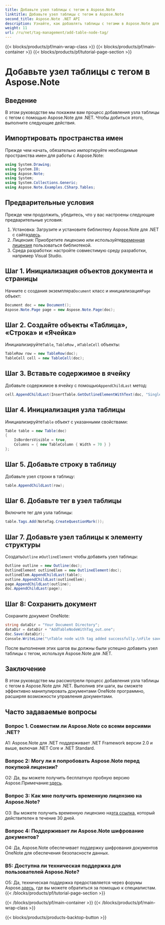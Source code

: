 ```yaml
---
title: Добавьте узел таблицы с тегом в Aspose.Note
linktitle: Добавьте узел таблицы с тегом в Aspose.Note
second_title: Aspose.Note .NET API
description: Узнайте, как добавлять таблицы с тегами в Aspose.Note для .NET. Совершенствуйте свои навыки работы с документами программно.
weight: 11
url: /ru/net/tag-management/add-table-node-tag/
---
```


{{< blocks/products/pf/main-wrap-class >}}
{{< blocks/products/pf/main-container >}}
{{< blocks/products/pf/tutorial-page-section >}}

# Добавьте узел таблицы с тегом в Aspose.Note

## Введение

В этом руководстве мы покажем вам процесс добавления узла таблицы с тегом с помощью Aspose.Note для .NET. Чтобы добиться этого, выполните следующие действия.

## Импортировать пространства имен

Прежде чем начать, обязательно импортируйте необходимые пространства имен для работы с Aspose.Note:

```csharp
using System.Drawing;
using System.IO;
using Aspose.Note;
using System;
using System.Collections.Generic;
using Aspose.Note.Examples.CSharp.Tables;
```

## Предварительные условия

Прежде чем продолжить, убедитесь, что у вас настроены следующие предварительные условия:

1.  Установка: Загрузите и установите библиотеку Aspose.Note для .NET с сайта[здесь](https://releases.aspose.com/note/net/).
2.  Лицензия: Приобретите лицензию или используйте[временная лицензия](https://purchase.aspose.com/temporary-license/) пользоваться библиотекой.
3. Среда разработки: настройте совместимую среду разработки, например Visual Studio.

## Шаг 1. Инициализация объектов документа и страницы

 Начните с создания экземпляра`Document` класс и инициализация`Page` объект:

```csharp
Document doc = new Document();
Aspose.Note.Page page = new Aspose.Note.Page(doc);
```

## Шаг 2. Создайте объекты «Таблица», «Строка» и «Ячейка»

 Инициализируйте`Table`, `TableRow` , и`TableCell` объекты:

```csharp
TableRow row = new TableRow(doc);
TableCell cell = new TableCell(doc);
```

## Шаг 3. Вставьте содержимое в ячейку

 Добавьте содержимое в ячейку с помощью`AppendChildLast` метод:

```csharp
cell.AppendChildLast(InsertTable.GetOutlineElementWithText(doc, "Single cell."));
```

## Шаг 4. Инициализация узла таблицы

 Инициализируйте`Table` объект с указанными свойствами:

```csharp
Table table = new Table(doc)
{
    IsBordersVisible = true,
    Columns = { new TableColumn { Width = 70 } }
};
```

## Шаг 5. Добавьте строку в таблицу

Добавьте узел строки в таблицу:

```csharp
table.AppendChildLast(row);
```

## Шаг 6. Добавьте тег в узел таблицы

Включите тег для узла таблицы:

```csharp
table.Tags.Add(NoteTag.CreateQuestionMark());
```

## Шаг 7. Добавьте узел таблицы к элементу структуры

 Создать`Outline` и`OutlineElement` чтобы добавить узел таблицы:

```csharp
Outline outline = new Outline(doc);
OutlineElement outlineElem = new OutlineElement(doc);
outlineElem.AppendChildLast(table);
outline.AppendChildLast(outlineElem);
page.AppendChildLast(outline);
doc.AppendChildLast(page);
```

## Шаг 8: Сохранить документ

Сохраните документ OneNote:

```csharp
string dataDir = "Your Document Directory";
dataDir = dataDir + "AddTableNodeWithTag_out.one";
doc.Save(dataDir);
Console.WriteLine("\nTable node with tag added successfully.\nFile saved at " + dataDir);
```

После выполнения этих шагов вы должны были успешно добавить узел таблицы с тегом, используя Aspose.Note для .NET.

## Заключение

В этом руководстве мы рассмотрели процесс добавления узла таблицы с тегом в Aspose.Note для .NET. Выполнив эти шаги, вы сможете эффективно манипулировать документами OneNote программно, расширяя возможности управления документами.

## Часто задаваемые вопросы

### Вопрос 1. Совместим ли Aspose.Note со всеми версиями .NET?

A1: Aspose.Note для .NET поддерживает .NET Framework версии 2.0 и выше, включая .NET Core и .NET Standard.

### Вопрос 2: Могу ли я попробовать Aspose.Note перед покупкой лицензии?

 О2: Да, вы можете получить бесплатную пробную версию Aspose.Примечание:[здесь](https://releases.aspose.com/).

### Вопрос 3: Как мне получить временную лицензию на Aspose.Note?

 О3: Вы можете получить временную лицензию на[эта ссылка](https://purchase.aspose.com/temporary-license/), который действителен в течение 30 дней.

### Вопрос 4: Поддерживает ли Aspose.Note шифрование документов?

О4: Да, Aspose.Note обеспечивает поддержку шифрования документов OneNote для обеспечения безопасности данных.

### В5: Доступна ли техническая поддержка для пользователей Aspose.Note?

 О5: Да, техническая поддержка предоставляется через форумы Aspose.[здесь](https://forum.aspose.com/c/note/28), где вы можете обратиться за помощью к специалистам.
{{< /blocks/products/pf/tutorial-page-section >}}

{{< /blocks/products/pf/main-container >}}
{{< /blocks/products/pf/main-wrap-class >}}

{{< blocks/products/products-backtop-button >}}
